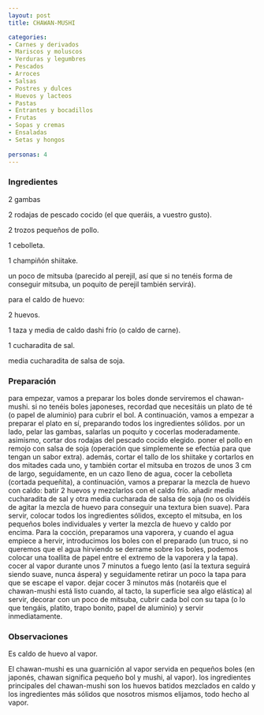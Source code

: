 ```yaml
---
layout: post
title: CHAWAN-MUSHI

categories:
- Carnes y derivados
- Mariscos y moluscos
- Verduras y legumbres
- Pescados
- Arroces
- Salsas
- Postres y dulces
- Huevos y lacteos
- Pastas
- Entrantes y bocadillos
- Frutas
- Sopas y cremas
- Ensaladas
- Setas y hongos
 
personas: 4 
---
```

<h3>Ingredientes</h3>
2 gambas

2 rodajas de pescado cocido (el que queráis, a vuestro gusto).

2 trozos pequeños de pollo.

1 cebolleta.

1 champiñón shiitake.

un poco de mitsuba (parecido al perejil, así que si no tenéis forma de conseguir mitsuba, un poquito de perejil también servirá).

para el caldo de huevo:

2 huevos.

1 taza y media de caldo dashi frío (o caldo de carne).

1 cucharadita de sal.

media cucharadita de salsa de soja.

<h3>Preparación</h3>
para empezar, vamos a preparar los boles donde serviremos el chawan-mushi. si no tenéis boles japoneses, recordad que necesitáis un plato de té (o papel de aluminio) para cubrir el bol. A continuación, vamos a empezar a preparar el plato en sí, preparando todos los ingredientes sólidos. por un lado, pelar las gambas, salarlas un poquito y cocerlas moderadamente. asimismo, cortar dos rodajas del pescado cocido elegido. poner el pollo en remojo con salsa de soja (operación que simplemente se efectúa para que tengan un sabor extra). además, cortar el tallo de los shiitake y cortarlos en dos mitades cada uno, y también cortar el mitsuba en trozos de unos 3 cm de largo, seguidamente, en un cazo lleno de agua, cocer la cebolleta (cortada pequeñita), a continuación, vamos a preparar la mezcla de huevo con caldo: batir 2 huevos y mezclarlos con el caldo frío. añadir media cucharadita de sal y otra media cucharada de salsa de soja (no os olvidéis de agitar la mezcla de huevo para conseguir una textura bien suave). Para servir, colocar todos los ingredientes sólidos, excepto el mitsuba, en los pequeños boles individuales y verter la mezcla de huevo y caldo por encima. Para la cocción, preparamos una vaporera, y cuando el agua empiece a hervir, introducimos los boles con el preparado (un truco, si no queremos que el agua hirviendo se derrame sobre los boles, podemos colocar una toallita de papel entre el extremo de la vaporera y la tapa). cocer al vapor durante unos 7 minutos a fuego lento (así la textura seguirá siendo suave, nunca áspera) y seguidamente retirar un poco la tapa para que se escape el vapor. dejar cocer 3 minutos más (notaréis que el chawan-mushi está listo cuando, al tacto, la superficie sea algo elástica) al servir, decorar con un poco de mitsuba, cubrir cada bol con su tapa (o lo que tengáis, platito, trapo bonito, papel de aluminio) y servir inmediatamente.

<h3>Observaciones</h3>
Es caldo de huevo al vapor.

El chawan-mushi es una guarnición al vapor servida en pequeños boles (en japonés, chawan significa pequeño bol y mushi, al vapor). los ingredientes principales del chawan-mushi son los huevos batidos mezclados en caldo y los ingredientes más sólidos que nosotros mismos elijamos, todo hecho al vapor.

